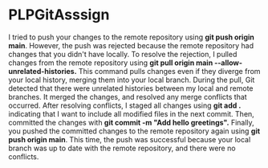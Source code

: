 # PLPGitAsssign

 I tried to push your changes to the remote repository using **git push origin main**. However, the push was rejected because the remote repository had changes that you didn't have locally.
To resolve the rejection, I pulled changes from the remote repository using **git pull origin main --allow-unrelated-histories.** This command pulls changes even if they diverge from your local history, merging them into your local branch.
During the pull, Git detected that there were unrelated histories between my local and remote branches. It merged the changes, and resolved any merge conflicts that occurred.
After resolving conflicts, I staged all changes using **git add .** indicating that I want to include all modified files in the next commit. Then, committed the changes with **git commit -m "Add hello greetings".**
Finally, you pushed the committed changes to the remote repository again using **git push origin main**. This time, the push was successful because your local branch was up to date with the remote repository, and there were no conflicts.
